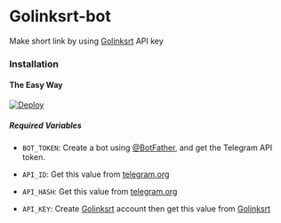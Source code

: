 # Golinksrt-bot
Make short link by using [Golinksrt](https://golinksrt.xyz/) API key
### Installation

#### The Easy Way

[![Deploy](https://www.herokucdn.com/deploy/button.svg)](https://heroku.com/deploy?template=https://github.com/Mrvishal2k2/GPlink-bot/tree/GolinksrtBot)

##### Required Variables

* `BOT_TOKEN`: Create a bot using [@BotFather](https://telegram.dog/BotFather), and get the Telegram API token.

* `API_ID`: Get this value from [telegram.org](https://my.telegram.org/apps)
* `API_HASH`: Get this value from [telegram.org](https://my.telegram.org/apps)
* `API_KEY`: Create [Golinksrt](https://golinksrt.xyz/) account then get this value from [Golinksrt](https://golinksrt.xyz/member/tools/api)
